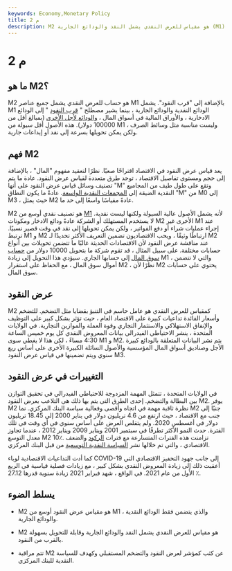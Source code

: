 ```yaml
---
keywords: Economy,Monetary Policy
title: م 2
description: M2 هو مقياس للعرض النقدي يشمل النقد والودائع الجارية (M1) وكذلك بالقرب من النقود.
---
```


# م 2
## ما هو M2؟

M2 هو حساب للعرض النقدي يشمل جميع عناصر M1 بالإضافة إلى "قرب النقود". يشمل M1 الودائع النقدية والودائع الجارية ، بينما يشير مصطلح " [قرب النقود](/near-money) " إلى الودائع الادخارية ، والأوراق المالية في أسواق المال ، [والودائع لأجل الأخرى](/timedeposit) (بمبالغ أقل من 100000 دولار). هذه الأصول أقل سيولة من M1 وليست مناسبة مثل وسائط الصرف ، ولكن يمكن تحويلها بسرعة إلى نقد أو إيداعات جارية.

## فهم M2

يعد قياس عرض النقود في الاقتصاد اقتراحًا صعبًا. نظرًا لتعقيد مفهوم "المال" ، بالإضافة إلى حجم ومستوى تفاصيل الاقتصاد ، توجد طرق متعددة لقياس عرض النقود. عادة ما يتم تصنيف وسائل قياس عرض النقود على أنها "M" وتقع على طول طيف من المجاميع النقدية الضيقة إلى [المجمعات النقدية الواسعة](/monetary-aggregates). عادةً ما يكون النطاق "M" من M0 إلى M3 ، حيث يمثل M2 عادةً مقياسًا واسعًا إلى حد ما.

M2 هو تصنيف نقدي أوسع من [M1](/m1) لأنه يشمل الأصول عالية السيولة ولكنها ليست نقدية. لا يستخدم المستهلك أو الشركة عادةً ودائع الادخار ومكونات M2 الأخرى غير M1 عند إجراء عمليات شراء أو دفع الفواتير ، ولكن يمكن تحويلها إلى نقد في وقت قصير نسبيًا. ترتبط M1 و M2 ارتباطًا وثيقًا ، ويحب الاقتصاديون تضمين التعريف الأكثر تحديدًا لـ M2 عند مناقشة عرض النقود لأن الاقتصادات الحديثة غالبًا ما تتضمن تحويلات بين أنواع حسابات مختلفة. على سبيل المثال ، قد تقوم شركة ما بتحويل 10000 دولار من [حساب سوق المال](/moneymarketaccount) إلى حسابها الجاري. سيؤدي هذا التحويل إلى زيادة M1 ، والتي لا تتضمن أموال سوق المال ، مع الحفاظ على استقرار M2 ، نظرًا لأن M2 يحتوي على حسابات سوق المال.

## عرض النقود

M2 كمقياس للعرض النقدي هو عامل حاسم في التنبؤ بقضايا مثل التضخم. للتضخم وأسعار الفائدة تداعيات كبيرة على الاقتصاد العام ، حيث تؤثر بشكل كبير على التوظيف والإنفاق الاستهلاكي والاستثمار التجاري وقوة العملة والموازين التجارية. في الولايات المتحدة ، ينشر الاحتياطي الفيدرالي بيانات المعروض النقدي كل يوم خميس الساعة 4:30 مساءً ، لكن هذا لا يغطي سوى M1 و M2. يتم نشر البيانات المتعلقة بالودائع كبيرة الأجل وصناديق أسواق المال المؤسسية والأصول السائلة الكبيرة الأخرى على أساس ربع سنوي ويتم تضمينها في قياس عرض النقود M3.

## التغييرات في عرض النقود

في الولايات المتحدة ، تتمثل المهمة المزدوجة للاحتياطي الفيدرالي في تحقيق التوازن بين البطالة والتضخم. إحدى الطرق التي يتم بها ذلك هي التلاعب بعرض النقود M2. يوفر M2 نظرة ثاقبة مهمة في اتجاه وأقصى وفعالية سياسة البنك المركزي. نما M2 جنبًا إلى جنب مع الاقتصاد ، حيث ارتفع من 4.6 تريليون دولار في يناير 2000 إلى 18.45 تريليون دولار في أغسطس 2020. ولم يتقلص العرض على أساس سنوي في أي وقت في تلك الفترة. حدث النمو الأكثر تطرفًا في سبتمبر 2001 ويناير 2009 ويناير 2012 ، عندما تجاوز معدل التوسع M2 10٪. تزامنت هذه الفترات المتسارعة مع فترات [الركود](/recession) والضعف الاقتصادي ، والتي تم خلالها نشر [السياسة النقدية التوسعية](/monetarypolicy) من قبل البنك المركزي.

كما أدت التداعيات الاقتصادية لوباء COVID-19 إلى جانب جهود التحفيز الاقتصادي التي أعقبت ذلك إلى زيادة المعروض النقدي بشكل كبير ، مع زيادات فصلية قياسية في الربع الأول من عام 2021. في الواقع ، شهد فبراير 2021 زيادة سنوية قدرها 27.12 ٪.

## يسلط الضوء

- M2 هو مقياس عرض النقود أوسع من M1 ، والذي يتضمن فقط الودائع النقدية والودائع الجارية.

- M2 هو مقياس للعرض النقدي يشمل النقد والودائع الجارية وقابلة للتحويل بسهولة بالقرب من النقود.

- تتم مراقبة M2 عن كثب كمؤشر لعرض النقود والتضخم المستقبلي وكهدف للسياسة النقدية للبنك المركزي.

